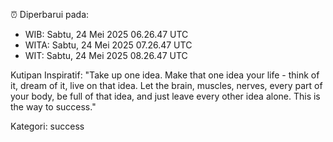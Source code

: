⏰ Diperbarui pada:
- WIB: Sabtu, 24 Mei 2025 06.26.47 UTC
- WITA: Sabtu, 24 Mei 2025 07.26.47 UTC
- WIT: Sabtu, 24 Mei 2025 08.26.47 UTC

Kutipan Inspiratif:
"Take up one idea. Make that one idea your life - think of it, dream of it, live on that idea. Let the brain, muscles, nerves, every part of your body, be full of that idea, and just leave every other idea alone. This is the way to success."


Kategori: success

